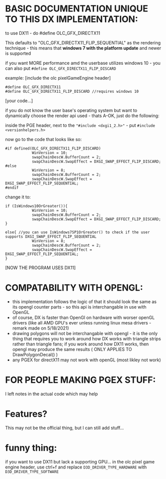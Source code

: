 # BASIC DOCUMENTATION UNIQUE TO THIS DX IMPLEMENTATION:

to use DX11 - do #define OLC_GFX_DIRECTX11

This defaults to "OLC_GFX_DIRECTX11_FLIP_SEQUENTIAL" as the rendering technique - this means that **windows 7 with the platform update** and newer is supported

if you want MORE performance amd the userbase utilizes windows 10 - you can also put 
```#define OLC_GFX_DIRECTX11_FLIP_DISCARD```

example:
[include the olc pixelGameEngine header]
```
#define OLC_GFX_DIRECTX11
#define OLC_GFX_DIRECTX11_FLIP_DISCARD //requires windows 10
```
[your code...]


if you do not know the user base's operating system but want to dynamically choose the render api used - thats A-OK, just do the following:

inside the PGE header, next to the ```"#include <dxgi1_2.h>"``` - put ```#include <versionhelpers.h>```

now go to the code that looks like so:

```
#if defined(OLC_GFX_DIRECTX11_FLIP_DISCARD)
			WinVersion = 10;
			swapChainDescW.BufferCount = 2;
			swapChainDescW.SwapEffect = DXGI_SWAP_EFFECT_FLIP_DISCARD;
#else
			WinVersion = 8;  
			swapChainDescW.BufferCount = 2; 
			swapChainDescW.SwapEffect = DXGI_SWAP_EFFECT_FLIP_SEQUENTIAL;
#endif
```

change it to:
```
if (IsWindows10OrGreater()){
			WinVersion = 10;
			swapChainDescW.BufferCount = 2;
			swapChainDescW.SwapEffect = DXGI_SWAP_EFFECT_FLIP_DISCARD;
}

else{ //you can use IsWindows7SP1OrGreater() to check if the user supports DXGI_SWAP_EFFECT_FLIP_SEQUENTIAL
			WinVersion = 8;  
			swapChainDescW.BufferCount = 2; 
			swapChainDescW.SwapEffect = DXGI_SWAP_EFFECT_FLIP_SEQUENTIAL;
}
```
[NOW THE PROGRAM USES DX11]

# COMPATABILITY WITH OPENGL:
- this implementation follows the logic of that it should look the same as its opengl counter parts - so this api is interchangable in use with OpenGL
- of course, DX is faster than OpenGl on hardware with worser openGL drivers (like all AMD GPU's ever unless running linux mesa drivers - remark made on 5/18/2021)
- drawing polygons will not be interchangable with opengl - it is the only thing that requires you to work around how DX works with triangle strips rather than triangle fans; if you work around how DX11 works, then opengl may produce the same results ( ONLY APPLIES TO DrawPolygonDecal() ) 
- any PGEX for directX11 may not work with openGL (most likley not work)

# FOR PEOPLE MAKING PGEX STUFF:
I left notes in the actual code which may help

# Features?
This may not be the official thing, but I can still add stuff...

# funny thing:
if you want to use DX11 but lack a supporting GPU... in the olc pixel game engine header, use ctrl+f and replace ```D3D_DRIVER_TYPE_HARDWARE``` with ```D3D_DRIVER_TYPE_SOFTWARE``` 
